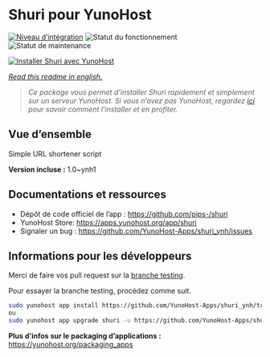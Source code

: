 <!--
N.B.: This README was automatically generated by https://github.com/YunoHost/apps/tree/master/tools/readme_generator
It shall NOT be edited by hand.
-->

# Shuri pour YunoHost

[![Niveau d’intégration](https://dash.yunohost.org/integration/shuri.svg)](https://dash.yunohost.org/appci/app/shuri) ![Statut du fonctionnement](https://ci-apps.yunohost.org/ci/badges/shuri.status.svg) ![Statut de maintenance](https://ci-apps.yunohost.org/ci/badges/shuri.maintain.svg)

[![Installer Shuri avec YunoHost](https://install-app.yunohost.org/install-with-yunohost.svg)](https://install-app.yunohost.org/?app=shuri)

*[Read this readme in english.](./README.md)*

> *Ce package vous permet d’installer Shuri rapidement et simplement sur un serveur YunoHost.
Si vous n’avez pas YunoHost, regardez [ici](https://yunohost.org/#/install) pour savoir comment l’installer et en profiter.*

## Vue d’ensemble

Simple URL shortener script

**Version incluse :** 1.0~ynh1
## Documentations et ressources

* Dépôt de code officiel de l’app : <https://github.com/pips-/shuri>
* YunoHost Store: <https://apps.yunohost.org/app/shuri>
* Signaler un bug : <https://github.com/YunoHost-Apps/shuri_ynh/issues>

## Informations pour les développeurs

Merci de faire vos pull request sur la [branche testing](https://github.com/YunoHost-Apps/shuri_ynh/tree/testing).

Pour essayer la branche testing, procédez comme suit.

``` bash
sudo yunohost app install https://github.com/YunoHost-Apps/shuri_ynh/tree/testing --debug
ou
sudo yunohost app upgrade shuri -u https://github.com/YunoHost-Apps/shuri_ynh/tree/testing --debug
```

**Plus d’infos sur le packaging d’applications :** <https://yunohost.org/packaging_apps>